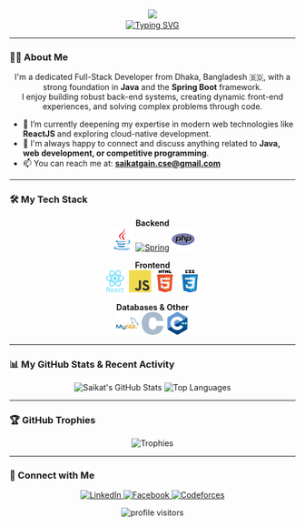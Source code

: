 <div align="center">
  <img src="https://capsule-render.vercel.app/api?type=waving&color=0:448aff,100:2962ff&height=200&text=Saikat%20Kumar%20Gain&animation=fadeIn&fontColor=ffffff&fontSize=60" />
</div>

<div align="center">
  <a href="https://git.io/typing-svg">
    <img src="https://readme-typing-svg.demolab.com?font=Fira+Code&weight=700&size=25&pause=1000&color=2962FF&center=true&width=435&lines=Java+Full-Stack+Developer;Spring+Boot+Expert;ReactJS+Enthusiast;Problem+Solver" alt="Typing SVG" />
  </a>
</div>

---

### 👨‍💻 About Me

<p align="center">
  I'm a dedicated Full-Stack Developer from Dhaka, Bangladesh 🇧🇩, with a strong foundation in <b>Java</b> and the <b>Spring Boot</b> framework.<br>
  I enjoy building robust back-end systems, creating dynamic front-end experiences, and solving complex problems through code.
</p>

- 🌱 I’m currently deepening my expertise in modern web technologies like **ReactJS** and exploring cloud-native development.
- 💬 I'm always happy to connect and discuss anything related to **Java, web development, or competitive programming**.
- 📫 You can reach me at: **saikatgain.cse@gmail.com**

---

### 🛠️ My Tech Stack

<p align="center">
  <b>Backend</b><br>
  <a href="https://www.java.com" target="_blank" rel="noreferrer"><img src="https://raw.githubusercontent.com/devicons/devicon/master/icons/java/java-original.svg" alt="Java" width="40" height="40"/></a>
  <a href="https://spring.io/" target="_blank" rel="noreferrer"><img src="https://www.vectorlogo.zone/logos/springio/springio-icon.svg" alt="Spring" width="40" height="40"/></a>
  <a href="https://www.php.net" target="_blank" rel="noreferrer"><img src="https://raw.githubusercontent.com/devicons/devicon/master/icons/php/php-original.svg" alt="PHP" width="40" height="40"/></a>
</p>
<p align="center">
  <b>Frontend</b><br>
  <a href="https://reactjs.org/" target="_blank" rel="noreferrer"><img src="https://raw.githubusercontent.com/devicons/devicon/master/icons/react/react-original-wordmark.svg" alt="React" width="40" height="40"/></a>
  <a href="https://developer.mozilla.org/en-US/docs/Web/JavaScript" target="_blank" rel="noreferrer"><img src="https://raw.githubusercontent.com/devicons/devicon/master/icons/javascript/javascript-original.svg" alt="JavaScript" width="40" height="40"/></a>
  <a href="https://www.w3.org/html/" target="_blank" rel="noreferrer"><img src="https://raw.githubusercontent.com/devicons/devicon/master/icons/html5/html5-original-wordmark.svg" alt="HTML5" width="40" height="40"/></a>
  <a href="https://www.w3schools.com/css/" target="_blank" rel="noreferrer"><img src="https://raw.githubusercontent.com/devicons/devicon/master/icons/css3/css3-original-wordmark.svg" alt="CSS3" width="40" height="40"/></a>
</p>
<p align="center">
  <b>Databases & Other</b><br>
  <a href="https://www.mysql.com/" target="_blank" rel="noreferrer"><img src="https://raw.githubusercontent.com/devicons/devicon/master/icons/mysql/mysql-original-wordmark.svg" alt="MySQL" width="40" height="40"/></a>
  <a href="https://www.cprogramming.com/" target="_blank" rel="noreferrer"><img src="https://raw.githubusercontent.com/devicons/devicon/master/icons/c/c-original.svg" alt="C" width="40" height="40"/></a>
  <a href="https://www.w3schools.com/cpp/" target="_blank" rel="noreferrer"><img src="https://raw.githubusercontent.com/devicons/devicon/master/icons/cplusplus/cplusplus-original.svg" alt="C++" width="40" height="40"/></a>
</p>

---

### 📊 My GitHub Stats & Recent Activity

<p align="center">
  <img src="https://github-readme-stats.vercel.app/api?username=SKgain&show_icons=true&theme=tokyonight&include_all_commits=true&count_private=true" alt="Saikat's GitHub Stats" width="49%"/>
  <img src="https://github-readme-stats.vercel.app/api/top-langs/?username=SKgain&layout=compact&langs_count=8&theme=tokyonight" alt="Top Languages" width="49%"/>
</p>

---

### 🏆 GitHub Trophies

<p align="center">
  <img src="https://github-profile-trophy.vercel.app/?username=SKgain&theme=tokyonight&row=1&column=7" alt="Trophies"/>
</p>

---

### 🤝 Connect with Me

<p align="center">
  <a href="https://www.linkedin.com/in/saikat-kumar-gain-b059422b0/" target="blank">
    <img src="https://img.shields.io/badge/LinkedIn-0077B5?style=for-the-badge&logo=linkedin&logoColor=white" alt="LinkedIn"/>
  </a>
  <a href="https://www.facebook.com/Saikat.Gain.09/" target="blank">
    <img src="https://img.shields.io/badge/Facebook-1877F2?style=for-the-badge&logo=facebook&logoColor=white" alt="Facebook"/>
  </a>
  <a href="https://codeforces.com/profile/saikatgain630" target="blank">
    <img src="https://img.shields.io/badge/Codeforces-1F8ACB?style=for-the-badge&logo=codeforces&logoColor=white" alt="Codeforces"/>
  </a>
</p>

<div align="center">
  <img src="https://komarev.com/ghpvc/?username=SKgain&label=Profile%20Visitors&color=006bed&style=flat" alt="profile visitors"/>
</div>
